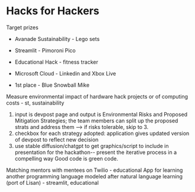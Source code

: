 # Hacks for Hackers

Target prizes
* Avanade Sustainability - Lego sets
* Streamlit - Pimoroni Pico

* Educational Hack - fitness tracker
* Microsoft Cloud - Linkedin and Xbox Live
* 1st place - Blue Snowball Mike

Measure environmental impact of hardware hack projects or of computing costs - st, sustainability
1. input is devpost page and output is Environmental Risks and Proposed Mitigation Strategies; the team members can split up the proposed strats and address them --> if risks tolerable, skip to 3.
2. checkbox for each strategy adopted: application gives updated version of devpost to reflect new decision
3. use stable diffusion/chatgpt to get graphics/script to include in presentation for the hackathon-- present the iterative process in a compelling way
Good code is green code.

Matching mentors with mentees on Twilio - educational
App for learning another programming language modeled after natural language learning (port of Lisan) - streamlit, educational
